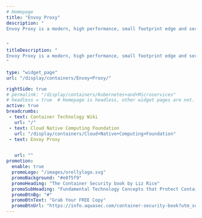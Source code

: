 ```yaml
---
# Homepage
title: "Envoy Proxy"
description: "
Envoy Proxy is a modern, high performance, small footprint edge and service proxy. Envoy is most comparable to software load balancers such as NGINX and HAProxy. This page gathers resources about the basics of Envoy, tutorials and examples.


"
titleDescription: "
Envoy Proxy is a modern, high performance, small footprint edge and service proxy. Envoy is most comparable to software load balancers such as NGINX and HAProxy. This page gathers resources about the basics of Envoy, tutorials and examples.
" 

type: "widget_page"
url: "/display/containers/Envoy+Proxy/" 

rightSide: true 
# permalink: "/display/containers/Kubernetes+and+Microservices"
# headless = true  # Homepage is headless, other widget pages are not.
active: true
breadcrumbs:
 - text: Container Technology Wiki
   url: "/"
 - text: Cloud Native Computing Foundation
   url: "/display/containers/Cloud+Native+Computing+Foundation"
 - text: Envoy Proxy


   url: ""
promotion:
  enable: true
  promoLogo: "/images/orellylogo.svg"
  promoBackground: "#e8f5f9"
  promoHeading: "The Container Security book by Liz Rice"
  promoSubHeading: "Fundamental Technology Concepts that Protect Containerized Applications"
  promoBtnBg: "#"
  promoBtnText: "Grab Your FREE Copy"
  promoBtnUrl: "https://info.aquasec.com/container-security-book?utm_source=wiki"
---
```


